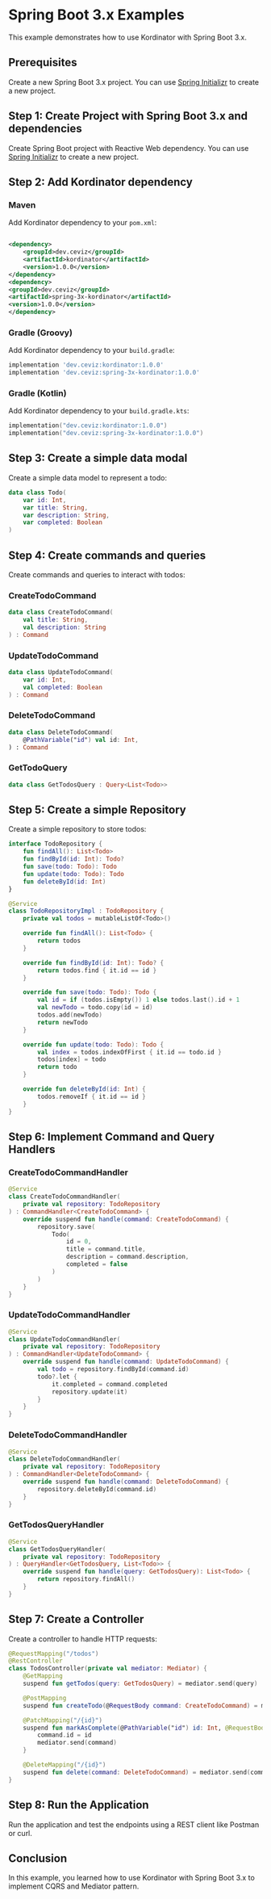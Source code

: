 # Spring Boot 3.x Examples

This example demonstrates how to use Kordinator with Spring Boot 3.x.

## Prerequisites

Create a new Spring Boot 3.x project. You can use [Spring Initializr](https://start.spring.io/) to create a new project.

## Step 1: Create Project with Spring Boot 3.x and dependencies

Create Spring Boot project with Reactive Web dependency. You can use [Spring Initializr](https://start.spring.io/) to
create a new project.

## Step 2: Add Kordinator dependency

### Maven

Add Kordinator dependency to your `pom.xml`:

```xml

<dependency>
    <groupId>dev.ceviz</groupId>
    <artifactId>kordinator</artifactId>
    <version>1.0.0</version>
</dependency>
<dependency>
<groupId>dev.ceviz</groupId>
<artifactId>spring-3x-kordinator</artifactId>
<version>1.0.0</version>
</dependency>
```

### Gradle (Groovy)

Add Kordinator dependency to your `build.gradle`:

```groovy
implementation 'dev.ceviz:kordinator:1.0.0'
implementation 'dev.ceviz:spring-3x-kordinator:1.0.0'
```

### Gradle (Kotlin)

Add Kordinator dependency to your `build.gradle.kts`:

```kotlin
implementation("dev.ceviz:kordinator:1.0.0")
implementation("dev.ceviz:spring-3x-kordinator:1.0.0")
```

## Step 3: Create a simple data modal

Create a simple data model to represent a todo:

```kotlin
data class Todo(
    var id: Int,
    var title: String,
    var description: String,
    var completed: Boolean
)
```

## Step 4: Create commands and queries

Create commands and queries to interact with todos:

### CreateTodoCommand

```kotlin
data class CreateTodoCommand(
    val title: String,
    val description: String
) : Command
```

### UpdateTodoCommand

```kotlin
data class UpdateTodoCommand(
    var id: Int,
    val completed: Boolean
) : Command
```

### DeleteTodoCommand

```kotlin
data class DeleteTodoCommand(
    @PathVariable("id") val id: Int,
) : Command
```

### GetTodoQuery

```kotlin
data class GetTodosQuery : Query<List<Todo>>
```

## Step 5: Create a simple Repository

Create a simple repository to store todos:

```kotlin
interface TodoRepository {
    fun findAll(): List<Todo>
    fun findById(id: Int): Todo?
    fun save(todo: Todo): Todo
    fun update(todo: Todo): Todo
    fun deleteById(id: Int)
}

@Service
class TodoRepositoryImpl : TodoRepository {
    private val todos = mutableListOf<Todo>()

    override fun findAll(): List<Todo> {
        return todos
    }

    override fun findById(id: Int): Todo? {
        return todos.find { it.id == id }
    }

    override fun save(todo: Todo): Todo {
        val id = if (todos.isEmpty()) 1 else todos.last().id + 1
        val newTodo = todo.copy(id = id)
        todos.add(newTodo)
        return newTodo
    }

    override fun update(todo: Todo): Todo {
        val index = todos.indexOfFirst { it.id == todo.id }
        todos[index] = todo
        return todo
    }

    override fun deleteById(id: Int) {
        todos.removeIf { it.id == id }
    }
}
```

## Step 6: Implement Command and Query Handlers

### CreateTodoCommandHandler

```kotlin
@Service
class CreateTodoCommandHandler(
    private val repository: TodoRepository
) : CommandHandler<CreateTodoCommand> {
    override suspend fun handle(command: CreateTodoCommand) {
        repository.save(
            Todo(
                id = 0,
                title = command.title,
                description = command.description,
                completed = false
            )
        )
    }
}
```

### UpdateTodoCommandHandler

```kotlin
@Service
class UpdateTodoCommandHandler(
    private val repository: TodoRepository
) : CommandHandler<UpdateTodoCommand> {
    override suspend fun handle(command: UpdateTodoCommand) {
        val todo = repository.findById(command.id)
        todo?.let {
            it.completed = command.completed
            repository.update(it)
        }
    }
}
```

### DeleteTodoCommandHandler

```kotlin
@Service
class DeleteTodoCommandHandler(
    private val repository: TodoRepository
) : CommandHandler<DeleteTodoCommand> {
    override suspend fun handle(command: DeleteTodoCommand) {
        repository.deleteById(command.id)
    }
}
```

### GetTodosQueryHandler

```kotlin
@Service
class GetTodosQueryHandler(
    private val repository: TodoRepository
) : QueryHandler<GetTodosQuery, List<Todo>> {
    override suspend fun handle(query: GetTodosQuery): List<Todo> {
        return repository.findAll()
    }
}
```

## Step 7: Create a Controller

Create a controller to handle HTTP requests:

```kotlin
@RequestMapping("/todos")
@RestController
class TodosController(private val mediator: Mediator) {
    @GetMapping
    suspend fun getTodos(query: GetTodosQuery) = mediator.send(query)

    @PostMapping
    suspend fun createTodo(@RequestBody command: CreateTodoCommand) = mediator.send(command)

    @PatchMapping("/{id}")
    suspend fun markAsComplete(@PathVariable("id") id: Int, @RequestBody command: UpdateTodoCommand) {
        command.id = id
        mediator.send(command)
    }

    @DeleteMapping("/{id}")
    suspend fun delete(command: DeleteTodoCommand) = mediator.send(command)
}
```

## Step 8: Run the Application

Run the application and test the endpoints using a REST client like Postman or curl.

## Conclusion

In this example, you learned how to use Kordinator with Spring Boot 3.x to implement CQRS and Mediator pattern.

